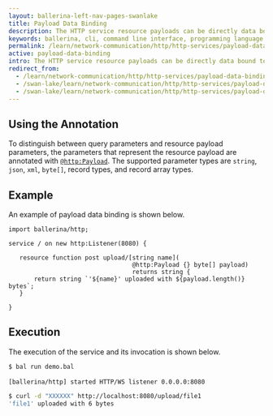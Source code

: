 ```yaml
---
layout: ballerina-left-nav-pages-swanlake
title: Payload Data Binding
description: The HTTP service resource payloads can be directly data bound to the resource function parameters. 
keywords: ballerina, cli, command line interface, programming language
permalink: /learn/network-communication/http/http-services/payload-data-binding/
active: payload-data-binding
intro: The HTTP service resource payloads can be directly data bound to the resource function parameters.
redirect_from:
  - /learn/network-communication/http/http-services/payload-data-binding
  - /swan-lake/learn/network-communication/http/http-services/payload-data-binding/
  - /swan-lake/learn/network-communication/http/http-services/payload-data-binding
---
```


## Using the Annotation

To distinguish between query parameters and resource payload parameters, the parameters that represent the resource payload are annotated with [`@http:Payload`](/learn/api-docs/ballerina/#/ballerina/http/1.0.6/http/annotations#Payload). The supported parameter types are `string`, `json`, `xml`, `byte[]`, record types, and record array types. 

## Example

An example of payload data binding is shown below.

```ballerina
import ballerina/http;
 
service / on new http:Listener(8080) {
 
   resource function post upload/[string name](
                                  @http:Payload {} byte[] payload)
                                  returns string {
       return string `'${name}' uploaded with ${payload.length()} bytes`;
   }
 
}
```

## Execution

The execution of the service and its invocation is shown below.

```bash
$ bal run demo.bal
 
[ballerina/http] started HTTP/WS listener 0.0.0.0:8080

$ curl -d "XXXXXX" http://localhost:8080/upload/file1
'file1' uploaded with 6 bytes
```

<style> #tree-expand-all, #tree-collapse-all, .cTocElements {display:none;} .cGitButtonContainer {padding-left: 40px;} </style>